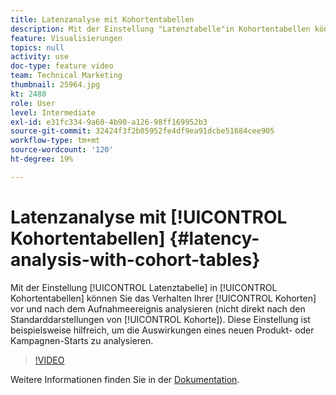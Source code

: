 ```yaml
---
title: Latenzanalyse mit Kohortentabellen
description: Mit der Einstellung "Latenztabelle"in Kohortentabellen können Sie das Verhalten Ihrer Kohorten vor und nach dem Aufnahmeereignis analysieren (nicht direkt nach den Standarddarstellungen in der Kohorte). Diese Einstellung ist beispielsweise hilfreich, um die Auswirkungen eines neuen Produkt- oder Kampagnen-Starts zu analysieren.
feature: Visualisierungen
topics: null
activity: use
doc-type: feature video
team: Technical Marketing
thumbnail: 25964.jpg
kt: 2480
role: User
level: Intermediate
exl-id: e31fc334-9a60-4b90-a126-98ff169952b3
source-git-commit: 32424f3f2b05952fe4df9ea91dcbe51684cee905
workflow-type: tm+mt
source-wordcount: '120'
ht-degree: 19%

---
```


# Latenzanalyse mit [!UICONTROL Kohortentabellen] {#latency-analysis-with-cohort-tables}

Mit der Einstellung [!UICONTROL Latenztabelle] in [!UICONTROL Kohortentabellen] können Sie das Verhalten Ihrer [!UICONTROL Kohorten] vor und nach dem Aufnahmeereignis analysieren (nicht direkt nach den Standarddarstellungen von [!UICONTROL Kohorte]). Diese Einstellung ist beispielsweise hilfreich, um die Auswirkungen eines neuen Produkt- oder Kampagnen-Starts zu analysieren.

>[!VIDEO](https://video.tv.adobe.com/v/25964/?quality=12)

Weitere Informationen finden Sie in der [Dokumentation](https://marketing.adobe.com/resources/help/de_DE/analytics/analysis-workspace/cohort_analysis.html).
